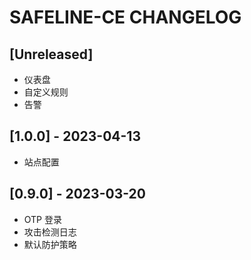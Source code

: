 SAFELINE-CE CHANGELOG
===

## [Unreleased]

- 仪表盘
- 自定义规则
- 告警

## [1.0.0] - 2023-04-13

- 站点配置

## [0.9.0] - 2023-03-20

- OTP 登录
- 攻击检测日志
- 默认防护策略